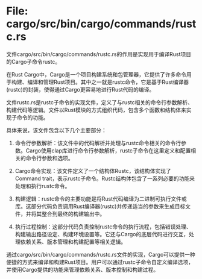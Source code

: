 # File: cargo/src/bin/cargo/commands/rustc.rs

文件cargo/src/bin/cargo/commands/rustc.rs的作用是实现用于编译Rust项目的Cargo子命令rustc。

在Rust Cargo中，Cargo是一个项目构建系统和包管理器，它提供了许多命令用于构建、编译和管理Rust项目。其中之一就是rustc命令，它是基于Rust编译器(rustc)的封装，使得通过Cargo更容易地进行Rust代码的编译。

文件rustc.rs是rustc子命令的实现文件，定义了与rustc相关的命令行参数解析、构建代码等逻辑。文件以Rust模块的方式组织代码，包含多个函数和结构体来实现子命令的功能。

具体来说，该文件包含以下几个主要部分：

1. 命令行参数解析：该文件中的代码解析并处理与rustc命令相关的命令行参数。Cargo使用clap库进行命令行参数解析，rustc子命令在这里定义和配置相关的命令行参数和选项。

2. Cargo命令实现：该文件定义了一个结构体Rustc，该结构体实现了Command trait，表示rustc子命令。Rustc结构体包含了一系列必要的功能来处理和执行rustc命令。

3. 构建逻辑：rustc命令的主要功能是将Rust代码编译为二进制可执行文件或库。这部分代码负责调用Rust编译器(rustc)并传递适当的参数来生成目标文件，并将其整合到最终的构建输出中。

4. 执行过程控制：这部分代码负责控制rustc命令的执行流程，包括错误处理、构建输出路径设定、构建环境设置等。它还与Cargo的底层代码进行交互，处理依赖关系、版本管理和构建配置等相关逻辑。

通过cargo/src/bin/cargo/commands/rustc.rs文件的实现，Cargo可以提供一种便捷的方式来编译和构建Rust项目。用户可以通过rustc子命令自定义编译选项，并使用Cargo提供的功能来管理依赖关系、版本控制和构建过程。

